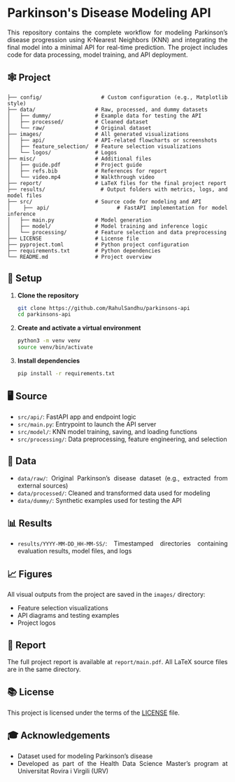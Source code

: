<div align="justify">

# Parkinson's Disease Modeling API

This repository contains the complete workflow for modeling Parkinson’s disease
progression using K-Nearest Neighbors (KNN) and integrating the final model
into a minimal API for real-time prediction. The project includes code for data
processing, model training, and API deployment.

## 🕸️ Project

```
├── config/                 # Custom configuration (e.g., Matplotlib style)
├── data/                   # Raw, processed, and dummy datasets
│   ├── dummy/              # Example data for testing the API
│   ├── processed/          # Cleaned dataset
│   └── raw/                # Original dataset 
├── images/                 # All generated visualizations
│   ├── api/                # API-related flowcharts or screenshots
│   ├── feature_selection/  # Feature selection visualizations
│   └── logos/              # Logos
├── misc/                   # Additional files
│   ├── guide.pdf           # Project guide
│   ├── refs.bib            # References for report
│   └── video.mp4           # Walkthrough video
├── report/                 # LaTeX files for the final project report
├── results/                # Output folders with metrics, logs, and model files
├── src/                    # Source code for modeling and API
│   ├── api/                # FastAPI implementation for model inference
│   ├── main.py             # Model generation
│   ├── model/              # Model training and inference logic
│   └── processing/         # Feature selection and data preprocessing
├── LICENSE                 # License file
├── pyproject.toml          # Python project configuration
├── requirements.txt        # Python dependencies
└── README.md               # Project overview
```

## 🚀 Setup

1. **Clone the repository**

   ```bash
   git clone https://github.com/RahulSandhu/parkinsons-api
   cd parkinsons-api
   ```

2. **Create and activate a virtual environment**

   ```bash
   python3 -m venv venv
   source venv/bin/activate
   ```

3. **Install dependencies**

   ```bash
   pip install -r requirements.txt
   ```

## 🖥️ Source

* `src/api/`: FastAPI app and endpoint logic
* `src/main.py`: Entrypoint to launch the API server
* `src/model/`: KNN model training, saving, and loading functions
* `src/processing/`: Data preprocessing, feature engineering, and selection

## 📁 Data

* `data/raw/`: Original Parkinson’s disease dataset (e.g., extracted from
external sources)
* `data/processed/`: Cleaned and transformed data used for modeling
* `data/dummy/`: Synthetic examples used for testing the API

## 📊 Results

* `results/YYYY-MM-DD_HH-MM-SS/`: Timestamped directories containing evaluation
results, model files, and logs

## 📈 Figures

All visual outputs from the project are saved in the `images/` directory:

* Feature selection visualizations
* API diagrams and testing examples
* Project logos

## 📄 Report

The full project report is available at `report/main.pdf`. All LaTeX source
files are in the same directory.

## 📚 License

This project is licensed under the terms of the [LICENSE](LICENSE) file.

## 🎓 Acknowledgements

* Dataset used for modeling Parkinson’s disease
* Developed as part of the Health Data Science Master’s program at Universitat
Rovira i Virgili (URV)

</div>
